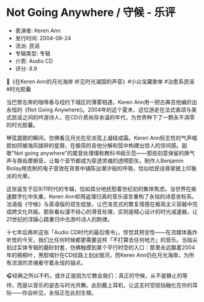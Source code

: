# Not Going Anywhere / 守候 - 乐评

- 表演者: Keren Ann
- 发行时间: 2004-08-24
- 流派: 民谣
- 专辑类型: 专辑
- 介质: Audio CD
- 评分: 8.9

🌙《在Keren Ann的月光海岸 听见时光凝固的声音》#小众宝藏歌单 #治愈系民谣 #时光胶囊

当巴黎左岸的咖啡香与纽约下城区的薄雾相遇，Keren Ann用一把古典吉他编织出永恒的《Not Going Anywhere》。2004年的这个夏末，这位游走在法式香颂与美式民谣之间的吟游诗人，在CD介质尚存余温的年代，为世界种下了一颗永不凋零的时光胶囊。

琴弦震颤的瞬间，仿佛看见月光在尼龙弦上凝结成霜。Keren Ann标志性的气声唱腔如同被海风揉碎的星屑，在极简的吉他分解和弦中构建出惊人的空间感。副歌"Not going anywhere"的尾音处理堪称教科书级示范——那些刻意保留的换气声与唇齿摩擦音，让每个音节都成为穿透灵魂的透明箭矢。制作人Benjamin Biolay用克制的电子音效在背景中铺陈出潮汐般的呼吸，恰似给民谣骨架披上印象派的光晕。

这张诞生于后9/11时代的专辑，恰如其分地抚慰着世纪初的集体焦虑。当世界在疾速数字化中失重，Keren Ann却用返璞归真的音乐语言重构了永恒的诗意坐标系。法语版《守候》与英语版的双生绽放，让巴洛克式的繁复情感在极简主义容器中完成跨文化共振。那些看似漫不经心的滑音处理，实则是精心设计的时光减速器，让21世纪的浮躁心跳重归中古游吟诗人的韵律。

十七年后再听这张「Audio CD时代的最后情书」，惊觉其预言性——在流媒体轰炸听觉的今天，我们比任何时候都更需要这样「不打算去任何地方」的音乐。当指尖划过实体专辑的磨砂封套，仿佛触摸到某个平行时空的入口：那里永远飘着2004年的梧桐叶，黑胶唱针在CD纹路上划出银河，而Keren Ann仍在月光海岸，为所有流浪的灵魂看守着永恒的锚点。

🎧经典之所以不朽，或许正是因为它教会我们：真正的守候，从不是静止的等待，而是以音乐的姿态与时光共舞。此刻戴上耳机，让这支时空琥珀融化在你的耳际——你会听见，永恒正在此刻生根。
